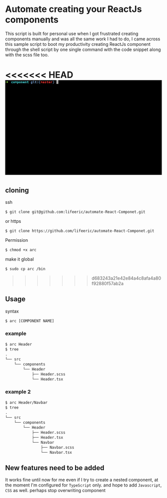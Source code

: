 
# Automate creating your ReactJs components

This script is built for personal use when I got frustrated creating components manually and was all the same work I had to do, I came across this sample script to boot my productivity creating ReactJs component through the shell script by one single command with the code snippet along with the scss file too.

<<<<<<< HEAD
![image](gif.gif)
=======
## cloning

ssh
```nginx
$ git clone git@github.com:lifeeric/automate-React-Componet.git
```
or
https
```nginx
$ git clone https://github.com/lifeeric/automate-React-Componet.git
```
Permission
```nginx
$ chmod +x arc
```
make it global
```nginx
$ sudo cp arc /bin
```

>>>>>>> d683243a21e42e84a4c8afa4a80f92880f57ab2a

## Usage
syntax
```nginx
$ arc [COMPONENT NAME]
```
### example
```nginx
$ arc Header
$ tree
.
└── src
    └── components
        └── Header
            ├── Header.scss
            └── Header.tsx
```

### example 2
```nginx
$ arc Header/Navbar
$ tree
.
└── src
    └── components
        └── Header
            ├── Header.scss
            ├── Header.tsx
            └── Navbar
                ├── Navbar.scss
                └── Navbar.tsx

```


## New features need to be added
It works fine until now for me even if I try to create a nested component, at the moment I'm configured for `TypeScript` only. and hope to add `Javascript`, `CSS` as well. perhaps stop overwriting component
